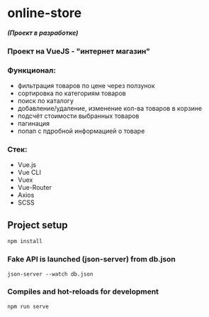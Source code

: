 # online-store
***(Проект в разработке)***

### **Проект на VueJS - "интернет магазин"** 

### Функционал: 
* фильтрация товаров по цене через ползунок
* сортировка по категориям товаров
* поиск по каталогу
* добавление/удаление, изменение кол-ва товаров в корзине
* подсчёт стоимости выбранных товаров
* пагинация
* попап с пдробной информацией о товаре

### Стек: 
* Vue.js
* Vue CLI
* Vuex
* Vue-Router
* Axios
* SCSS


## Project setup
```
npm install
```
### Fake API is launched (json-server) from db.json
```
json-server --watch db.json
```
### Compiles and hot-reloads for development
```
npm run serve
```
